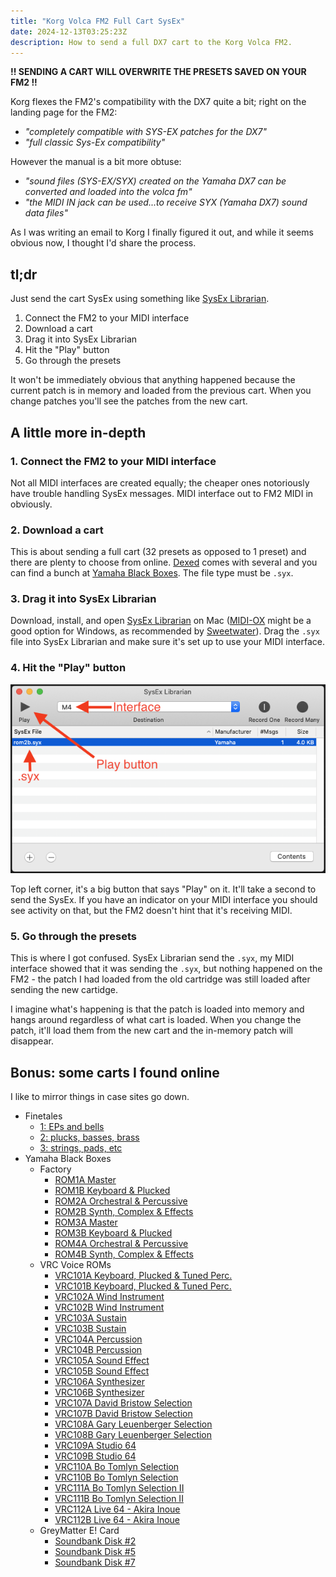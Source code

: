 ```yaml
---
title: "Korg Volca FM2 Full Cart SysEx"
date: 2024-12-13T03:25:23Z
description: How to send a full DX7 cart to the Korg Volca FM2.
---
```


**!! SENDING A CART WILL OVERWRITE THE PRESETS SAVED ON YOUR FM2 !!**

Korg flexes the FM2's compatibility with the DX7 quite a bit; right on the landing page for the FM2:

- _"completely compatible with SYS-EX patches for the DX7"_
- _"full classic Sys-Ex compatibility"_

However the manual is a bit more obtuse:

- _"sound files (SYS-EX/SYX) created on the Yamaha DX7 can be converted and loaded into the volca fm"_
- _"the MIDI IN jack can be used...to receive SYX (Yamaha DX7) sound data files"_

As I was writing an email to Korg I finally figured it out, and while it seems obvious now, I thought I'd share the process.

## tl;dr

Just send the cart SysEx using something like [SysEx Librarian](https://www.snoize.com/SysExLibrarian/).

1. Connect the FM2 to your MIDI interface
2. Download a cart
3. Drag it into SysEx Librarian
4. Hit the "Play" button
5. Go through the presets

It won't be immediately obvious that anything happened because the current patch is in memory and loaded from the previous cart. When you change patches you'll see the patches from the new cart.

## A little more in-depth

### 1. Connect the FM2 to your MIDI interface

Not all MIDI interfaces are created equally; the cheaper ones notoriously have trouble handling SysEx messages. MIDI interface out to FM2 MIDI in obviously.

### 2. Download a cart

This is about sending a full cart (32 presets as opposed to 1 preset) and there are plenty to choose from online. [Dexed](https://asb2m10.github.io/dexed/) comes with several and you can find a bunch at [Yamaha Black Boxes](https://yamahablackboxes.com/collection/yamaha-dx7-synthesizer/patches/). The file type must be `.syx`.

### 3. Drag it into SysEx Librarian

Download, install, and open [SysEx Librarian](https://www.snoize.com/SysExLibrarian/) on Mac ([MIDI-OX](http://www.midiox.com/) might be a good option for Windows, as recommended by [Sweetwater](https://www.sweetwater.com/sweetcare/articles/how-do-i-send-and-receive-sysex-on-pc-or-mac/#SysEx-MIDI-files-on-PC)). Drag the `.syx` file into SysEx Librarian and make sure it's set up to use your MIDI interface.

### 4. Hit the "Play" button

![Location of important parts of SysEx Librarian](sysex-lib.png)

Top left corner, it's a big button that says "Play" on it. It'll take a second to send the SysEx. If you have an indicator on your MIDI interface you should see activity on that, but the FM2 doesn't hint that it's receiving MIDI.

### 5. Go through the presets

This is where I got confused. SysEx Librarian send the `.syx`, my MIDI interface showed that it was sending the `.syx`, but nothing happened on the FM2 - the patch I had loaded from the old cartridge was still loaded after sending the new cartidge.

I imagine what's happening is that the patch is loaded into memory and hangs around regardless of what cart is loaded. When you change the patch, it'll load them from the new cart and the in-memory patch will disappear.

## Bonus: some carts I found online

I like to mirror things in case sites go down.

- Finetales
    - [1: EPs and bells](./carts/finetales1.syx)
    - [2: plucks, basses, brass](./carts/finetales2.syx)
    - [3: strings, pads, etc](./carts/finetales3.syx)
- Yamaha Black Boxes
    - Factory
        - [ROM1A Master](./carts/rom1a.syx)
        - [ROM1B Keyboard & Plucked](./carts/rom1b.syx)
        - [ROM2A Orchestral & Percussive](./carts/rom2a.syx)
        - [ROM2B Synth, Complex & Effects](./carts/rom2b.syx)
        - [ROM3A Master](./carts/rom3a.syx)
        - [ROM3B Keyboard & Plucked](./carts/rom3b.syx)
        - [ROM4A Orchestral & Percussive](./carts/rom4a.syx)
        - [ROM4B Synth, Complex & Effects](./carts/rom4b.syx)
    - VRC Voice ROMs
        - [VRC101A Keyboard, Plucked & Tuned Perc.](./carts/vrc101a.syx)
        - [VRC101B Keyboard, Plucked & Tuned Perc.](./carts/vrc101b.syx)
        - [VRC102A Wind Instrument](./carts/vrc102a.syx)
        - [VRC102B Wind Instrument](./carts/vrc102b.syx)
        - [VRC103A Sustain](./carts/vrc103a.syx)
        - [VRC103B Sustain](./carts/vrc103b.syx)
        - [VRC104A Percussion](./carts/vrc104a.syx)
        - [VRC104B Percussion](./carts/vrc104b.syx)
        - [VRC105A Sound Effect](./carts/vrc105a.syx)
        - [VRC105B Sound Effect](./carts/vrc105b.syx)
        - [VRC106A Synthesizer](./carts/vrc106a.syx)
        - [VRC106B Synthesizer](./carts/vrc106b.syx)
        - [VRC107A David Bristow Selection](./carts/vrc107a.syx)
        - [VRC107B David Bristow Selection](./carts/vrc107b.syx)
        - [VRC108A Gary Leuenberger Selection](./carts/vrc108a.syx)
        - [VRC108B Gary Leuenberger Selection](./carts/vrc108b.syx)
        - [VRC109A Studio 64](./carts/vrc109a.syx)
        - [VRC109B Studio 64](./carts/vrc109b.syx)
        - [VRC110A Bo Tomlyn Selection](./carts/vrc110a.syx)
        - [VRC110B Bo Tomlyn Selection](./carts/vrc110b.syx)
        - [VRC111A Bo Tomlyn Selection II](./carts/vrc111a.syx)
        - [VRC111B Bo Tomlyn Selection II](./carts/vrc111b.syx)
        - [VRC112A Live 64 - Akira Inoue](./carts/vrc112a.syx)
        - [VRC112B Live 64 - Akira Inoue](./carts/vrc112b.syx)
    - GreyMatter E! Card
        - [Soundbank Disk #2](./carts/greymatter2.syx)
        - [Soundbank Disk #5](./carts/greymatter5.syx)
        - [Soundbank Disk #7](./carts/greymatter7.syx)